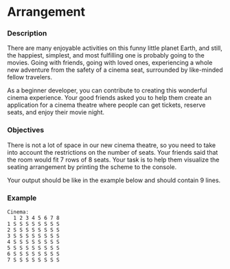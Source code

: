 # Arrangement

<div class="step-text">
<h3 id="description">Description</h3>
<p>There are many enjoyable activities on this funny little planet Earth, and still, the happiest, simplest, and most fulfilling one is probably going to the movies. Going with friends, going with loved ones, experiencing a whole new adventure from the safety of a cinema seat, surrounded by like-minded fellow travelers.</p>
<p>As a beginner developer, you can contribute to creating this wonderful cinema experience. Your good friends asked you to help them create an application for a cinema theatre where people can get tickets, reserve seats, and enjoy their movie night. </p>
<h3 id="objectives">Objectives</h3>
<p>There is not a lot of space in our new cinema theatre, so you need to take into account the restrictions on the number of seats. Your friends said that the room would fit 7 rows of 8 seats. Your task is to help them visualize the seating arrangement by printing the scheme to the console.</p>
<p>Your output should be like in the example below and should contain 9 lines.</p>
<h3 id="example">Example</h3>
<pre><code class="language-no-highlight">Cinema:
  1 2 3 4 5 6 7 8
1 S S S S S S S S
2 S S S S S S S S
3 S S S S S S S S
4 S S S S S S S S
5 S S S S S S S S
6 S S S S S S S S
7 S S S S S S S S</code></pre>
</div>
